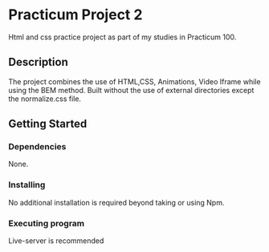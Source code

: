 # Practicum Project 2

Html and css practice project as part of my studies in Practicum 100.

## Description

The project combines the use of HTML,CSS, Animations, Video Iframe while using the BEM method.
Built without the use of external directories except the normalize.css file.

## Getting Started

### Dependencies

None.

### Installing

No additional installation is required beyond taking or using Npm.
### Executing program

Live-server is recommended

```


